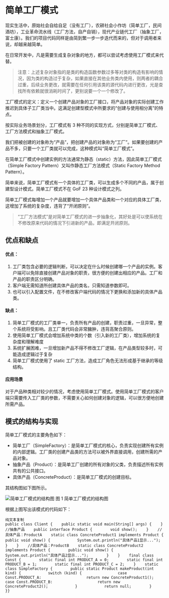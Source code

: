 # 简单工厂模式

现实生活中，原始社会自给自足（没有工厂），农耕社会小作坊（简单工厂，民间酒坊），工业革命流水线（工厂方法，自产自销），现代产业链代工厂（抽象工厂，富士康）。我们的项目代码同样是由简到繁一步一步迭代而来的，但对于调用者来说，却越来越简单。

在日常开发中，凡是需要生成复杂对象的地方，都可以尝试考虑使用工厂模式来代替。

> 注意：上述复杂对象指的是类的构造函数参数过多等对类的构造有影响的情况，因为类的构造过于复杂，如果直接在其他业务类内使用，则两者的耦合过重，后续业务更改，就需要在任何引用该类的源代码内进行更改，光是查找所有依赖就很消耗时间了，更别说要一个一个修改了。

工厂模式的定义：定义一个创建产品对象的工厂接口，将产品对象的实际创建工作推迟到具体子工厂类当中。这满足创建型模式中所要求的“创建与使用相分离”的特点。

按实际业务场景划分，工厂模式有 3 种不同的实现方式，分别是简单工厂模式、工厂方法模式和抽象工厂模式。

我们把被创建的对象称为“产品”，把创建产品的对象称为“工厂”。如果要创建的产品不多，只要一个工厂类就可以完成，这种模式叫“简单工厂模式”。

在简单工厂模式中创建实例的方法通常为静态（static）方法，因此简单工厂模式（Simple Factory Pattern）又叫作静态工厂方法模式（Static Factory Method Pattern）。

简单来说，简单工厂模式有一个具体的工厂类，可以生成多个不同的产品，属于创建型设计模式。简单工厂模式不在 GoF 23 种设计模式之列。

简单工厂模式每增加一个产品就要增加一个具体产品类和一个对应的具体工厂类，这增加了系统的复杂度，违背了“开闭原则”。

> “工厂方法模式”是对简单工厂模式的进一步抽象化，其好处是可以使系统在不修改原来代码的情况下引进新的产品，即满足开闭原则。

## 优点和缺点

#### 优点：

1. 工厂类包含必要的逻辑判断，可以决定在什么时候创建哪一个产品的实例。客户端可以免除直接创建产品对象的职责，很方便的创建出相应的产品。工厂和产品的职责区分明确。
2. 客户端无需知道所创建具体产品的类名，只需知道参数即可。
3. 也可以引入配置文件，在不修改客户端代码的情况下更换和添加新的具体产品类。

#### 缺点：

1. 简单工厂模式的工厂类单一，负责所有产品的创建，职责过重，一旦异常，整个系统将受影响。且工厂类代码会非常臃肿，违背高聚合原则。
2. 使用简单工厂模式会增加系统中类的个数（引入新的工厂类），增加系统的复杂度和理解难度
3. 系统扩展困难，一旦增加新产品不得不修改工厂逻辑，在产品类型较多时，可能造成逻辑过于复杂
4. 简单工厂模式使用了 static 工厂方法，造成工厂角色无法形成基于继承的等级结构。

#### 应用场景

对于产品种类相对较少的情况，考虑使用简单工厂模式。使用简单工厂模式的客户端只需要传入工厂类的参数，不需要关心如何创建对象的逻辑，可以很方便地创建所需产品。

## 模式的结构与实现

简单工厂模式的主要角色如下：

- 简单工厂（SimpleFactory）：是简单工厂模式的核心，负责实现创建所有实例的内部逻辑。工厂类的创建产品类的方法可以被外界直接调用，创建所需的产品对象。
- 抽象产品（Product）：是简单工厂创建的所有对象的父类，负责描述所有实例共有的公共接口。
- 具体产品（ConcreteProduct）：是简单工厂模式的创建目标。


其结构图如下图所示。

![简单工厂模式的结构图](http://c.biancheng.net/uploads/allimg/200908/5-200ZQ64244445.png)
图 1 简单工厂模式的结构图

根据上图写出该模式的代码如下：

```
纯文本复制
public class Client {    public static void main(String[] args) {    }    //抽象产品    public interface Product {        void show();    }    //具体产品：ProductA    static class ConcreteProduct1 implements Product {        public void show() {            System.out.println("具体产品1显示...");        }    }    //具体产品：ProductB    static class ConcreteProduct2 implements Product {        public void show() {            System.out.println("具体产品2显示...");        }    }    final class Const {        static final int PRODUCT_A = 0;        static final int PRODUCT_B = 1;        static final int PRODUCT_C = 2;    }    static class SimpleFactory {        public static Product makeProduct(int kind) {            switch (kind) {                case Const.PRODUCT_A:                    return new ConcreteProduct1();                case Const.PRODUCT_B:                    return new ConcreteProduct2();            }            return null;        }    }}
```